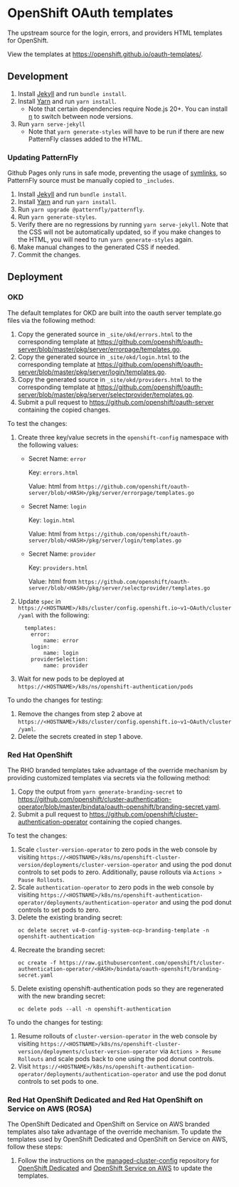 # OpenShift OAuth templates

The upstream source for the login, errors, and providers HTML templates for OpenShift.

View the templates at https://openshift.github.io/oauth-templates/.

## Development

1. Install [Jekyll](https://jekyllrb.com/docs/installation/) and run `bundle install`.
1. Install [Yarn](https://yarnpkg.com/lang/en/docs/install) and run `yarn install`.
   - Note that certain dependencies require Node.js 20+. You can install [n](https://www.npmjs.com/package/n) to switch between node versions.
1. Run `yarn serve-jekyll`
   - Note that `yarn generate-styles` will have to be run if there are new PatternFly classes added to the HTML.

### Updating PatternFly

Github Pages only runs in safe mode, preventing the usage of [symlinks](https://github.com/jekyll/jekyll/pull/6670), so PatternFly source must be manually copied to `_includes`.

1. Install [Jekyll](https://jekyllrb.com/docs/installation/) and run `bundle install`.
1. Install [Yarn](https://yarnpkg.com/lang/en/docs/install) and run `yarn install`.
1. Run `yarn upgrade @patternfly/patternfly`.
1. Run `yarn generate-styles`.
1. Verify there are no regressions by running `yarn serve-jekyll`. Note that the CSS will not be automatically updated, so if you make changes to the HTML, you will need to run `yarn generate-styles` again.
1. Make manual changes to the generated CSS if needed.
1. Commit the changes.

## Deployment

### OKD

The default templates for OKD are built into the oauth server template.go files via the following method:

1. Copy the generated source in `_site/okd/errors.html` to the corresponding template at https://github.com/openshift/oauth-server/blob/master/pkg/server/errorpage/templates.go.
1. Copy the generated source in `_site/okd/login.html` to the corresponding template at https://github.com/openshift/oauth-server/blob/master/pkg/server/login/templates.go.
1. Copy the generated source in `_site/okd/providers.html` to the corresponding template at https://github.com/openshift/oauth-server/blob/master/pkg/server/selectprovider/templates.go.
1. Submit a pull request to https://github.com/openshift/oauth-server containing the copied changes.

To test the changes:

1.  Create three key/value secrets in the `openshift-config` namespace with the following values:
    -  Secret Name: `error`

        Key:  `errors.html`

        Value:  html from `https://github.com/openshift/oauth-server/blob/<HASH>/pkg/server/errorpage/templates.go`
    -  Secret Name: `login`

        Key: `login.html`

        Value:  html from `https://github.com/openshift/oauth-server/blob/<HASH>/pkg/server/login/templates.go`
    -  Secret Name: `provider`

        Key: `providers.html`

        Value:  html from `https://github.com/openshift/oauth-server/blob/<HASH>/pkg/server/selectprovider/templates.go`
1.  Update `spec` in `https://<HOSTNAME>/k8s/cluster/config.openshift.io~v1~OAuth/cluster/yaml` with the following:
    ```
      templates:
        error:
            name: error
        login:
            name: login
        providerSelection:
            name: provider
    ```
1.  Wait for new pods to be deployed at `https://<HOSTNAME>/k8s/ns/openshift-authentication/pods`

To undo the changes for testing:

1. Remove the changes from step 2 above at `https://<HOSTNAME>/k8s/cluster/config.openshift.io~v1~OAuth/cluster/yaml`.
1. Delete the secrets created in step 1 above.

### Red Hat OpenShift

The RHO branded templates take advantage of the override mechanism by providing customized templates via secrets via the following method:

1. Copy the output from `yarn generate-branding-secret` to https://github.com/openshift/cluster-authentication-operator/blob/master/bindata/oauth-openshift/branding-secret.yaml.
1. Submit a pull request to https://github.com/openshift/cluster-authentication-operator containing the copied changes.

To test the changes:

1. Scale `cluster-version-operator` to zero pods in the web console by visiting `https://<HOSTNAME>/k8s/ns/openshift-cluster-version/deployments/cluster-version-operator` and using the pod donut controls to set pods to zero.  Additionally, pause rollouts via `Actions > Pause Rollouts`.
1. Scale `authentication-operator` to zero pods in the web console by visiting `https://<HOSTNAME>/k8s/ns/openshift-authentication-operator/deployments/authentication-operator` and using the pod donut controls to set pods to zero.
1. Delete the existing branding secret:
    ```
    oc delete secret v4-0-config-system-ocp-branding-template -n openshift-authentication
    ```
1. Recreate the branding secret:
    ```
    oc create -f https://raw.githubusercontent.com/openshift/cluster-authentication-operator/<HASH>/bindata/oauth-openshift/branding-secret.yaml
    ```
1. Delete existing openshift-authentication pods so they are regenerated with the new branding secret:
    ```
    oc delete pods --all -n openshift-authentication
    ```

To undo the changes for testing:

1. Resume rollouts of `cluster-version-operator` in the web console by visiting `https://<HOSTNAME>/k8s/ns/openshift-cluster-version/deployments/cluster-version-operator` via `Actions > Resume Rollouts` and scale pods back to one using the pod donut controls.
1. Visit `https://<HOSTNAME>/k8s/ns/openshift-authentication-operator/deployments/authentication-operator` and use the pod donut controls to set pods to one.

### Red Hat OpenShift Dedicated and Red Hat OpenShift on Service on AWS (ROSA)

The OpenShift Dedicated and OpenShift on Service on AWS branded templates also take advantage of the override mechanism. To update the templates used by OpenShift Dedicated and OpenShift on Service on AWS, follow these steps:

1. Follow the instructions on the [managed-cluster-config](https://github.com/openshift/managed-cluster-config) repository for [OpenShift Dedicated](https://github.com/openshift/managed-cluster-config/tree/master/source/html/osd) and [OpenShift Service on AWS](https://github.com/openshift/managed-cluster-config/tree/master/source/html/rosa) to update the templates.
